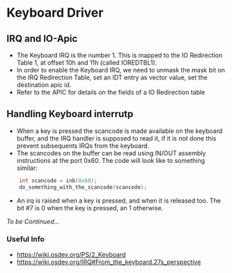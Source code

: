 # Keyboard Driver

## IRQ and IO-Apic

* The Keyboard IRQ is the number 1. This is mapped to the IO Redirection Table 1, at offset 10h and 11h (called IOREDTBL1). 
* In order to enable the Keyboard IRQ, we need to unmask the mask bit on the IRQ Redirection Table, set an IDT entry as vector value, set the destination apic id.
* Refer to the APIC for details on the fields of a IO Redirection table

## Handling Keyboard interrutp

* When a key is pressed the scancode is made available on the keyboard buffer, and the IRQ handler is supposed to read it, if it is not done this prevent subsequents IRQs from the keyboard.
* The scancodes on the buffer can be read using IN/OUT assembly instructions at the port 0x60. The code will look like to something similar: 
```C
    int scancode = inb(0x60);
    do_something_with_the_scancode(scancode);
```
* An irq is raised when a key is pressed, and when it is released too. The bit #7 is 0 when the key is pressed, an 1 otherwise.

*To be Continued...*
### Useful Info

* https://wiki.osdev.org/PS/2_Keyboard 
* https://wiki.osdev.org/IRQ#From_the_keyboard.27s_perspective
